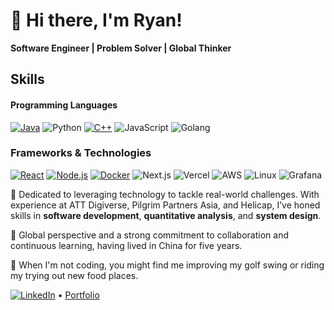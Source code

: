 # 👋 Hi there, I'm Ryan!
**Software Engineer | Problem Solver | Global Thinker**

## Skills

#### Programming Languages
[![Java](https://img.shields.io/badge/Java-ED8B00?style=flat&logo=java&logoColor=white)](https://www.oracle.com/java/)
![Python](https://img.shields.io/badge/Code-Python-informational?style=flat&logo=python&color=3776AB)
[![C++](https://img.shields.io/badge/C++-00599C?style=flat&logo=cplusplus&logoColor=white)](https://isocpp.org/)
![JavaScript](https://img.shields.io/badge/Code-JavaScript-informational?style=flat&logo=javascript&color=F7DF1E)
![Golang](https://img.shields.io/badge/Go-00ADD8?style=flat&logo=Go&logoColor=white&style=for-the-badge)

### Frameworks & Technologies
[![React](https://img.shields.io/badge/React-61DAFB?style=flat&logo=react&logoColor=black)](https://reactjs.org/)
[![Node.js](https://img.shields.io/badge/Node.js-339933?style=flat&logo=nodedotjs&logoColor=white)](https://nodejs.org/)
[![Docker](https://img.shields.io/badge/Docker-2496ED?style=flat&logo=docker&logoColor=white)](https://www.docker.com/)
![Next.js](https://img.shields.io/badge/Framework-Next.js-informational?style=flat&logo=next.js&color=000000)
![Vercel](https://img.shields.io/badge/Deployment-Vercel-informational?style=flat&logo=vercel&color=000000)
![AWS](https://img.shields.io/badge/Cloud-AWS-informational?style=flat&logo=amazon-aws&color=232F3E)
![Linux](https://img.shields.io/badge/System-Linux-informational?style=flat&logo=linux&color=FCC624)
![Grafana](https://img.shields.io/badge/Grafana-black?style=flat&logo=Grafana)

🔭 Dedicated to leveraging technology to tackle real-world challenges. With experience at ATT Digiverse, Pilgrim Partners Asia, and Helicap, I’ve honed skills in **software development**, **quantitative analysis**, and **system design**. 

🚀 Global perspective and a strong commitment to collaboration and continuous learning, having lived in China for five years. 

🌱 When I'm not coding, you might find me improving my golf swing or riding my trying out new food places.

<!-- Connect with me -->
[![LinkedIn](https://img.shields.io/badge/LinkedIn-0A66C2?style=flat-square&logo=linkedin&logoColor=white)](https://www.linkedin.com/in/ryanphoen) • [Portfolio](https://www.ryanphoen.com/)
